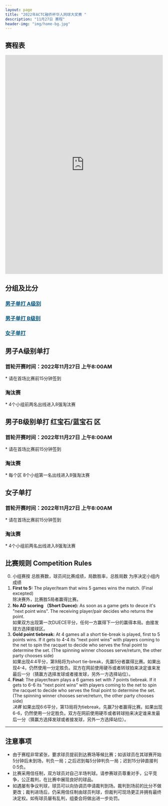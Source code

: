 ```yaml
---
layout: page
title: "2022年ACTC融侨杯华人网球大奖赛 "
description: "11月27日 赛程"
header-img: "img/home-bg.jpg"
---
```


<h2>赛程表</h2>

<iframe width="100%" height="700" frameborder="0" scrolling="auto" allowtransparency="true" src="https://docs.google.com/spreadsheets/d/e/2PACX-1vRkajVSpuJ7GO2Z3qFsT0cLo8tbUJrAY-x_iqNMDs06up3cR8RuRP6ILQu6CoRdVt6SY4blr6mtpnwD/pubhtml?widget=true&amp;headers=false"></iframe>

<h2>分组及比分</h2>
<h3> <a href="{{ site.baseurl }}/2022/draw/single_a" target="_blank" style="color:#005580">男子单打 A级别</a></h3>
<h3> <a href="{{ site.baseurl }}/2022/draw/single_b" target="_blank" style="color:#005580">男子单打 B级别</a></h3>
<h3> <a href="{{ site.baseurl }}/2022/draw/single_w" target="_blank" style="color:#005580">女子单打</a></h3>


<h2><p class="text-center">男子A级别单打</p></h2>
<h3>首轮开赛时间：2022年11月27日 上午8:00AM</h3>
* 请在首场比赛前15分钟签到
<h3>淘汰赛</h3>
* 4个小组前两名出线进入8强淘汰赛

<h2><p class="text-center">男子B级别单打 红宝石/蓝宝石 区</p></h2>
<h3>首轮开赛时间：2022年11月27日 上午8:00AM</h3>
* 请在首场比赛前15分钟签到
<h3>淘汰赛</h3>
* 每个区 8个小组第一名出线进入8强淘汰赛

<h2><p class="text-center">女子单打</p></h2>
<h3>首轮开赛时间：2022年11月27日 上午8:00AM</h3>
* 请在首场比赛前15分钟签到
<h3>淘汰赛</h3>
* 4个小组前两名出线进入8强淘汰赛

<br>

<h2 class="page-header">比赛规则 Competition Rules</h2>

0. 小组赛按 总胜赛数，球员间比赛成绩，局数胜率，总胜局数 为序决定小组内成绩
1. **First to 5:** The player/team that wins 5 games wins the match. (Final excepted)<br>除决赛外，比赛胜5局者赢得比赛。
2. **No AD scoring （Short Duece):** As soon as a game gets to deuce it's "next point wins". The receiving player/pair decides who returns the point.<br>如果双方出现第一次DUECE平分，任何一方赢得下一分的赢得本局。由接发球方选择接球区。
3. **Gold point tiebreak:** At 4 games all a short tie-break is played, first to 5 points wins. If it gets to 4-4 its “next point wins” with players coming to the net to spin the racquet to decide who serves the final point to determine the set. (The spinning winner chooses serve/return, the other party chooses side)<br>如果出现4:4平分，第9局将为short tie-break，先赢5分者赢得比赛。如果出现4-4，仍然使用一分定胜负。双方在网前使用硬币或者转球拍来决定谁来发最后一分（猜赢方选择发球或者接发球，另外一方选择站位）。
4. **Final:** The player/team plays a 6 games set with 7 points tiebreak. If it gets to 6-6 its “next point wins” with players coming to the net to spin the racquet to decide who serves the final point to determine the set. (The spinning winner chooses serve/return, the other party chooses side)<br><em>决赛</em> 如果出现6:6平分，第13局将为tiebreak，先赢7分者赢得比赛。如果出现6-6，仍然使用一分定胜负。双方在网前使用硬币或者转球拍来决定谁来发最后一分（猜赢方选择发球或者接发球，另外一方选择站位）。


____

<h2>注意事项</h2>

* 由于赛程非常紧张，要求球员提前到达赛场等候比赛；如该球员在其球赛开始5分钟后未到场，判负一局；之后迟到每5分钟判负一局；迟到15分钟直接判0:5负。
* 比赛采用信任制，双方球员对自己半场判球。请参赛球员尊重对手，公平竞争，公正裁判，在比赛中展现良好的球品。
* 如遇屡有争议判球，球员可以向协调员申请裁判到场。裁判到场前的比分不做更改；裁判进场后，仍采用信任制由球员判球，但裁判可现场更正并拥有最终决定权。如有球员屡有乱判，组委会将做出进一步处罚。
